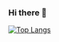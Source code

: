 ### Hi there 👋

[![Top Langs](https://github-readme-stats.vercel.app/api/top-langs/?username=scoogii&layout=donut&theme=tokyonight)](https://github.com/anuraghazra/github-readme-stats)
